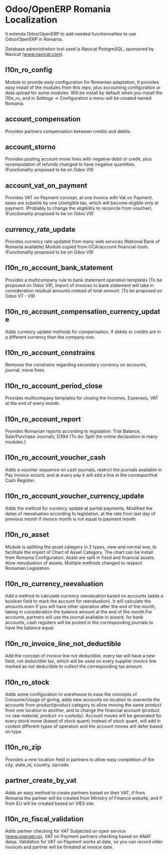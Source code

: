 Odoo/OpenERP Romania Localization
===============================

It extends Odoo/OpenERP to add needed functionnalites to use Odoo/OpenERP in Romania.

Database administration tool used is Navicat PostgreSQL, sponsored by Navicat (www.navicat.com).



l10n_ro_config
------------
Module to provide easy configuration for Romanian adaptation, It provides easy install of the modules from this repo, plus accounting configuration or data upload for some modules. Will be install by default when you install the l10n_ro, and in Settings -> Configuration a menu will be created named Romania.


account_compensation
------------
Provides partners compensation between credits and debits.

account_storno
------------
Provides posting account move lines with negative debit or credit, plus recomputation of refunds changed to have negative quantities. (Functionality proposed to be on Odoo V9)

account_vat_on_payment
------------
Provides VAT on Payment concept, at one invoice with Vat on Payment, taxes are substite by one Uneligible tax, which will become eligible only at payment. (Probably to change the eligibility to reconcile from voucher). (Functionality proposed to be on Odoo V9)

currency_rate_update
------------
Provides currency rate updated from many web services (National Bank of Romania available).Module copied from OCA/account-financial-tools. (Functionality proposed to be on Odoo V9)

l10n_ro_account_bank_statement
------------
Provides a multicompany rule to bank statement operation templates (To be proposed on Odoo V9), import of invoices to bank statement will take in consideration residual amounts instead of total amount. (To be proposed on Odoo V7 - V9)

l10n_ro_account_compensation_currency_update
------------
Adds currency update methods for compensation, if debits or credits are in a different currency than the company one. 

l10n_ro_account_constrains
------------
Removes the constrains regarding secondary currency on accounts, journal, move lines.

l10n_ro_account_period_close
------------
Provides multicompany templates for closing the Incomes, Expenses, VAT at the end of every month.

l10n_ro_account_report
------------
Provides Romanian reports according to legislation: Trial Balance, Sale/Purchase Journals, D394 (To do: Split the online declaration in many modules.)

l10n_ro_account_voucher_cash
------------
Adds a voucher sequence on cash journals, restrict the journals available in Pay Invoice wizard, and at every pay it will add a line in the corresponfind Cash Register.

l10n_ro_account_voucher_currency_update
------------
Adds the method for currency update at partial payments. Modified the dates of reevaluation according to legislation, at the rate from last day of previous month if invoice month is not equal to payment month.

l10n_ro_asset
------------
Module is splitting the asset category in 2 types, view and normal one, to facilitate the import of Chart of Asset Category. The chart can be install from Romania Configuration. Asset are split in fixed and financial assets. Alow reevaluation of assets. Multiple methods changed to respect Romanian Legislation.

l10n_ro_currency_reevaluation
------------
Add a method to calculate currency reevaluation based on accounts (adds a boolean field to mark the account for reevaluation). It will calculate the amounts even if you will have other operation after the end of the month, taking in consideration the balance amount at the end of the month.For accounts, partners will use the journal available in wizard, for bank accounts, cash registers will be posted in the corresponding journals to have the balance equal.

l10n_ro_invoice_line_not_deductible
------------
Add the concept of invoice line not deductible, every tax will have a new field, not deductible tax, which will be used on every supplier invoice line marked as not deductible to collect the corresponding tax amount.

l10n_ro_stock
------------
Adds some configuration to warehouse to ease the concepts of Consume/Usage of giving, adds new accounts on location to overwrite the accounts from product/product category to allow moving the same product from one location to another, and to change the financial account (product <-> raw material, product <-> custody). Account moves will be generated for every stock move (based of stock quant) instead of stock quant, will add in context different types of operation and the account moves will defer based on type.

l10n_ro_zip
------------
Provides a new location field in partners to allow easy completion of the city, state_id, country, zipcode.

partner_create_by_vat
------------
Adds an easy method to create partners based on their VAT, if from Romania the partner will be created from Ministry of Finance website, and if from EU will be created based on VIES site.

l10n_ro_fiscal_validation
------------
Adds partner checking for VAT Subjected on open service (www.openapi.ro), VAT on Payment partners checking based on ANAF datas. Validation for VAT on Payment works at date, so you can record older invoices and partner will be threated at invoice date.
